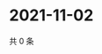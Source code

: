 # 2021-11-02

共 0 条

<!-- BEGIN WEIBO -->
<!-- 最后更新时间 Tue Nov 02 2021 02:16:41 GMT+0800 (China Standard Time) -->

<!-- END WEIBO -->

